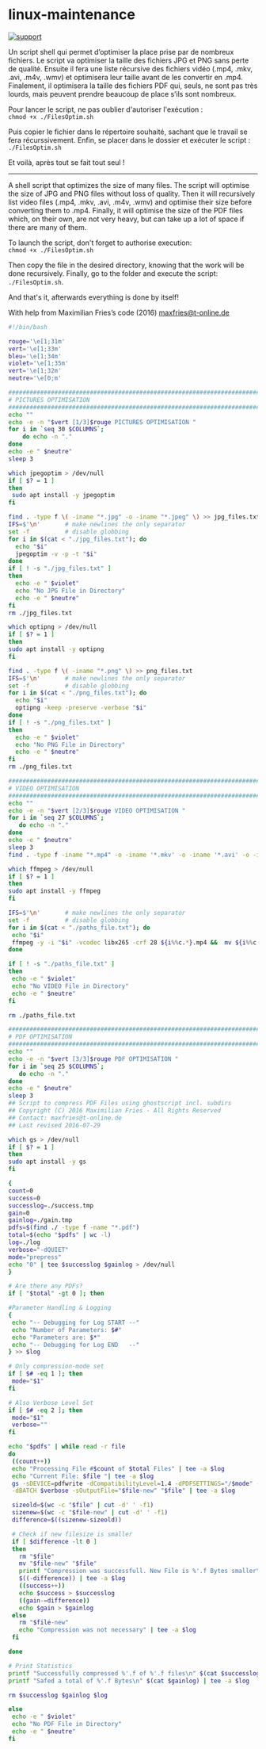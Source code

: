 # linux-maintenance

[![support](https://brianmacdonald.github.io/Ethonate/svg/eth-support-blue.svg)](https://brianmacdonald.github.io/Ethonate/address#0xEDa4b087fac5faa86c43D0ab5EfCa7C525d475C2)

<p>Un script shell qui permet d’optimiser la place prise par de nombreux fichiers. Le script va optimiser la taille des fichiers JPG et PNG sans perte de qualité. Ensuite il fera une liste récursive des fichiers vidéo (.mp4, .mkv, .avi, .m4v, .wmv) et optimisera leur taille avant de les convertir en .mp4. Finalement, il optimisera la taille des fichiers PDF qui, seuls, ne sont pas très lourds, mais peuvent prendre beaucoup de place s’ils sont nombreux.</p>

Pour lancer le script, ne pas oublier d'autoriser l'exécution : <br/>`chmod +x ./FilesOptim.sh`

Puis copier le fichier dans le répertoire souhaité, sachant que le travail se fera récurssivement. Enfin, se placer dans le dossier et exécuter le script : <br/>`./FilesOptim.sh`

Et voilà, après tout se fait tout seul !

* * *

<p>A shell script that optimizes the size of many files. The script will optimise the size of JPG and PNG files without loss of quality. Then it will recursively list video files (.mp4, .mkv, .avi, .m4v, .wmv) and optimise their size before converting them to .mp4. Finally, it will optimise the size of the PDF files which, on their own, are not very heavy, but can take up a lot of space if there are many of them.</p>

To launch the script, don't forget to authorise execution: <br/>`chmod +x ./FilesOptim.sh`

Then copy the file in the desired directory, knowing that the work will be done recursively. Finally, go to the folder and execute the script: <br/>`./FilesOptim.sh`.

And that's it, afterwards everything is done by itself!

With help from Maximilian Fries’s code (2016) maxfries@t-online.de

```bash
#!/bin/bash

rouge='\e[1;31m'
vert='\e[1;33m'
bleu='\e[1;34m'
violet='\e[1;35m'
vert='\e[1;32m'
neutre='\e[0;m'

####################################################################################
# PICTURES OPTIMISATION
####################################################################################
echo ""
echo -e -n "$vert [1/3]$rouge PICTURES OPTIMISATION "
for i in `seq 30 $COLUMNS`;
    do echo -n "."
done
echo -e " $neutre"
sleep 3

which jpegoptim > /dev/null
if [ $? = 1 ]
then
 sudo apt install -y jpegoptim
fi

find . -type f \( -iname "*.jpg" -o -iname "*.jpeg" \) >> jpg_files.txt
IFS=$'\n'       # make newlines the only separator
set -f          # disable globbing
for i in $(cat < "./jpg_files.txt"); do
  echo "$i"
  jpegoptim -v -p -t "$i"
done
if [ ! -s "./jpg_files.txt" ]
then
  echo -e " $violet"
  echo "No JPG File in Directory"
  echo -e " $neutre"
fi
rm ./jpg_files.txt

which optipng > /dev/null
if [ $? = 1 ]
then
sudo apt install -y optipng
fi

find . -type f \( -iname "*.png" \) >> png_files.txt
IFS=$'\n'       # make newlines the only separator
set -f          # disable globbing
for i in $(cat < "./png_files.txt"); do
  echo "$i"
  optipng -keep -preserve -verbose "$i"
done
if [ ! -s "./png_files.txt" ]
then
  echo -e " $violet"
  echo "No PNG File in Directory"
  echo -e " $neutre"
fi
rm ./png_files.txt

#####################################################################################
# VIDEO OPTIMISATION
#####################################################################################
echo ""
echo -e -n "$vert [2/3]$rouge VIDEO OPTIMISATION "
for i in `seq 27 $COLUMNS`;
   do echo -n "."
done
echo -e " $neutre"
sleep 3
find . -type f -iname "*.mp4" -o -iname '*.mkv' -o -iname '*.avi' -o -iname '*.m4v' -o -iname '*.wmv'>> paths_file.txt

which ffmpeg > /dev/null
if [ $? = 1 ]
then
sudo apt install -y ffmpeg
fi

IFS=$'\n'       # make newlines the only separator
set -f          # disable globbing
for i in $(cat < "./paths_file.txt"); do
 echo "$i"
 ffmpeg -y -i "$i" -vcodec libx265 -crf 28 ${i%%c.*}.mp4 &&  mv ${i%%c.*}.mp4 "$i" || rm ${i%%c.*}.mp4
done

if [ ! -s "./paths_file.txt" ]
then
 echo -e " $violet"
 echo "No VIDEO File in Directory"
 echo -e " $neutre"
fi

rm ./paths_file.txt

#####################################################################################
# PDF OPTIMISATION
#####################################################################################
echo ""
echo -e -n "$vert [3/3]$rouge PDF OPTIMISATION "
for i in `seq 25 $COLUMNS`;
   do echo -n "."
done
echo -e " $neutre"
sleep 3
## Script to compress PDF Files using ghostscript incl. subdirs
## Copyright (C) 2016 Maximilian Fries - All Rights Reserved
## Contact: maxfries@t-online.de
## Last revised 2016-07-29

which gs > /dev/null
if [ $? = 1 ]
then
sudo apt install -y gs
fi

{
count=0
success=0
successlog=./success.tmp
gain=0
gainlog=./gain.tmp
pdfs=$(find ./ -type f -name "*.pdf")
total=$(echo "$pdfs" | wc -l)
log=./log
verbose="-dQUIET"
mode="prepress"
echo "0" | tee $successlog $gainlog > /dev/null
}

# Are there any PDFs?
if [ "$total" -gt 0 ]; then

#Parameter Handling & Logging
{
 echo "-- Debugging for Log START --"
 echo "Number of Parameters: $#"
 echo "Parameters are: $*"
 echo "-- Debugging for Log END   --"
} >> $log

# Only compression-mode set
if [ $# -eq 1 ]; then
 mode="$1"
fi

# Also Verbose Level Set
if [ $# -eq 2 ]; then
 mode="$1"
 verbose=""
fi

echo "$pdfs" | while read -r file
do
 ((count++))
 echo "Processing File #$count of $total Files" | tee -a $log
 echo "Current File: $file "| tee -a $log
 gs -sDEVICE=pdfwrite -dCompatibilityLevel=1.4 -dPDFSETTINGS="/$mode" -dNOPAUSE \
 -dBATCH $verbose -sOutputFile="$file-new" "$file" | tee -a $log

 sizeold=$(wc -c "$file" | cut -d' ' -f1)
 sizenew=$(wc -c "$file-new" | cut -d' ' -f1)
 difference=$((sizenew-sizeold))

 # Check if new filesize is smaller
 if [ $difference -lt 0 ]
 then
   rm "$file"
   mv "$file-new" "$file"
   printf "Compression was successfull. New File is %'.f Bytes smaller\n" \
   $((-difference)) | tee -a $log
   ((success++))
   echo $success > $successlog
   ((gain-=difference))
   echo $gain > $gainlog
 else
   rm "$file-new"
   echo "Compression was not necessary" | tee -a $log
 fi

done

# Print Statistics
printf "Successfully compressed %'.f of %'.f files\n" $(cat $successlog) $total | tee -a $log
printf "Safed a total of %'.f Bytes\n" $(cat $gainlog) | tee -a $log

rm $successlog $gainlog $log

else
 echo -e " $violet"
 echo "No PDF File in Directory"
 echo -e " $neutre"
fi
```
